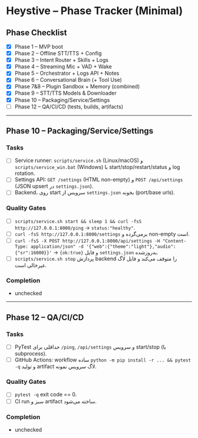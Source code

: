 # Heystive – Phase Tracker (Minimal)

## Phase Checklist
- [x] Phase 1 – MVP boot
- [x] Phase 2 – Offline STT/TTS + Config
- [x] Phase 3 – Intent Router + Skills + Logs
- [x] Phase 4 – Streaming Mic + VAD + Wake
- [x] Phase 5 – Orchestrator + Logs API + Notes
- [x] Phase 6 – Conversational Brain (+ Tool Use)
- [x] Phase 7&8 – Plugin Sandbox + Memory (combined)
- [x] Phase 9 – STT/TTS Models & Downloader
- [x] Phase 10 – Packaging/Service/Settings
- [ ] Phase 12 – QA/CI/CD (tests, builds, artifacts)

---

## Phase 10 – Packaging/Service/Settings
### Tasks
- [ ] Service runner: `scripts/service.sh` (Linux/macOS) و `scripts/service_win.bat` (Windows) با start/stop/restart/status و log rotation.
- [ ] Settings API: `GET /settings` (HTML non-empty) و `POST /api/settings` (JSON upsert در `settings.json`).
- [ ] Backend، روی start سرویس از `settings.json` بخونه (port/base urls).
### Quality Gates
- [ ] `scripts/service.sh start && sleep 1 && curl -fsS http://127.0.0.1:8000/ping` → `status:"healthy"`.
- [ ] `curl -fsS http://127.0.0.1:8000/settings` برمی‌گرده و non-empty است.
- [ ] `curl -fsS -X POST http://127.0.0.1:8000/api/settings -H "Content-Type: application/json" -d '{"web":{"theme":"light"},"audio":{"sr":16000}}'` → `{ok:true}` و فایل `settings.json` به‌روزشده.
- [ ] `scripts/service.sh stop` پردازش backend را متوقف می‌کند و فایل لاگ غیرخالی است.
### Completion
- unchecked

---

## Phase 12 – QA/CI/CD
### Tasks
- [ ] PyTest حداقلی برای `/ping`, `/api/settings` و سرویس start/stop (با subprocess).
- [ ] GitHub Actions: workflow ساده `python -m pip install -r ... && pytest -q` و تولید artifact لاگ سرویس نمونه.
### Quality Gates
- [ ] `pytest -q` exit code == 0.
- [ ] CI run سبز و artifact ساخته می‌شود.
### Completion
- unchecked

<!-- Phases 10 completed at 2025-09-30 01:29:10 UTC -->